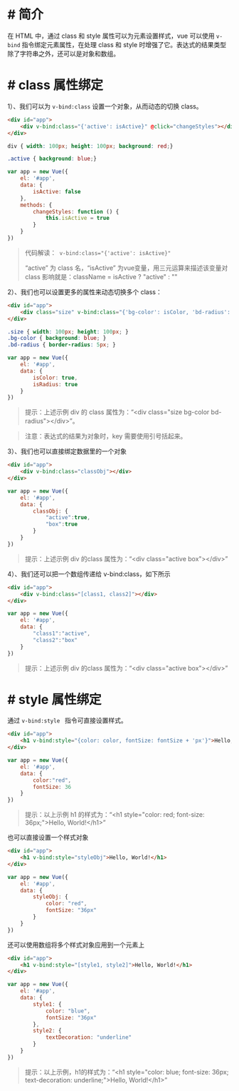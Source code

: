 # # 简介

在 HTML 中，通过 class 和 style 属性可以为元素设置样式，vue 可以使用 `v-bind` 指令绑定元素属性，在处理 class 和 style 时增强了它。表达式的结果类型除了字符串之外，还可以是对象和数组。

# # class 属性绑定

1）、我们可以为 `v-bind:class`  设置一个对象，从而动态的切换 class。

```html
<div id="app">
    <div v-bind:class="{'active': isActive}" @click="changeStyles"></div>
</div>
```

```css
div { width: 100px; height: 100px; background: red;}

.active { background: blue;}
```

```javascript
var app = new Vue({
    el: '#app',
    data: {
        isActive: false
    },
    methods: {
        changeStyles: function () {
            this.isActive = true
        }
    }
})
```

> 代码解读：` v-bind:class="{'active': isActive}"`
>
> “active” 为 class 名，“isActive” 为vue变量，用三元运算来描述该变量对 class 影响就是：className = isActive ?  "active" : ""

2）、我们也可以设置更多的属性来动态切换多个 class：

```html
<div id="app">
    <div class="size" v-bind:class="{'bg-color': isColor, 'bd-radius': isRadius}"></div>
</div>
```

```css
.size { width: 100px; height: 100px; }
.bg-color { background: blue; }
.bd-radius { border-radius: 5px; }
```

```javascript
var app = new Vue({
    el: '#app',
    data: {
        isColor: true,
        isRadius: true
    }
})
```

> 提示：上述示例 div 的 class 属性为：“\<div class="size bg-color bd-radius">\</div>”。

> 注意：表达式的结果为对象时，key 需要使用引号括起来。

3）、我们也可以直接绑定数据里的一个对象

```html
<div id="app">
    <div v-bind:class="classObj"></div>
</div>
```

```javascript
var app = new Vue({
    el: '#app',
    data: {
        classObj: {
            "active":true,
            "box":true
        }
    }
})
```

> 提示：上述示例 div 的class 属性为：“\<div class="active box">\</div>”

4）、我们还可以把一个数组传递给 v-bind:class，如下所示

```html
<div id="app">
    <div v-bind:class="[class1, class2]"></div>
</div>
```

```javascript
var app = new Vue({
    el: '#app',
    data: {
        "class1":"active",
        "class2":"box"
    }
})
```

> 提示：上述示例 div 的class 属性为：“\<div class="active box">\</div>”

# # style 属性绑定

通过 `v-bind:style ` 指令可直接设置样式。

```html
<div id="app">
    <h1 v-bind:style="{color: color, fontSize: fontSize + 'px'}">Hello, World!</h1>
</div>
```

```javascript
var app = new Vue({
    el: '#app',
    data: {
        color:"red",
        fontSize: 36
    }
})
```

> 提示：以上示例 h1 的样式为：“\<h1 style="color: red; font-size: 36px;">Hello, World!\</h1>”

也可以直接设置一个样式对象

```html
<div id="app">
    <h1 v-bind:style="styleObj">Hello, World!</h1>
</div>
```

```javascript
var app = new Vue({
    el: '#app',
    data: {
        styleObj: {
            color: "red",
            fontSize: "36px"
        }
    }
})
```

还可以使用数组将多个样式对象应用到一个元素上

```html
<div id="app">
    <h1 v-bind:style="[style1, style2]">Hello, World!</h1>
</div>
```
```javascript
var app = new Vue({
    el: '#app',
    data: {
        style1: {
            color: "blue",
            fontSize: "36px"
        },
        style2: {
            textDecoration: "underline"
        }
    }
})
```
> 提示：以上示例，h1的样式为：“\<h1 style="color: blue; font-size: 36px; text-decoration: underline;">Hello, World!\</h1>”

























